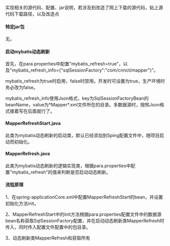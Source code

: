 实现相关的源代码、配置、jar说明，若涉及到改造了网上下载的源代码，贴上源代码下载路径，以及改造点

#### 特定jar包

无。

#### 启动mybatis动态刷新

首先，在para.properties中配置"mybatis\_refresh=true"，以及"mybatis\_refresh\_info={"sqlSessionFactory":"com/cnnct/mapper"}"。

mybatis\_refresh为true时启用，false时禁用。开发时可设置为true，生产环境时务必改为false。

mybatis\_refresh\_info使用Json格式，key为SqlSessionFactoryBean的beanName，value为\*Mapper\*.xml文件所在的目录。多数据源时，按照Json格式接着写在后面就行了。

#### MapperRefreshStart.java

此类为mybatis动态刷新的启动类，默认已经添加到Sping配置文件中，随项目启动而初始化。

#### MapperRefresh.java

此类为mybatis动态刷新的逻辑实现类，根据para.properties中配置"mybatis\_refresh"的值来判断是否启动动态刷新。

#### 流程原理

1、在spring-applicationCore.xml中配置MapperRefreshStart的bean，并设置初始化方法init。

2、MapperRefreshStart中的init方法根据para.properties配置文件中的数据源bean名称获取SqlSessionFactory配置，并在启动动态刷新类MapperRefresh时传入，同时传入配置文件配置中的包目录。

3、动态刷新类MapperRefresh和获取所有

